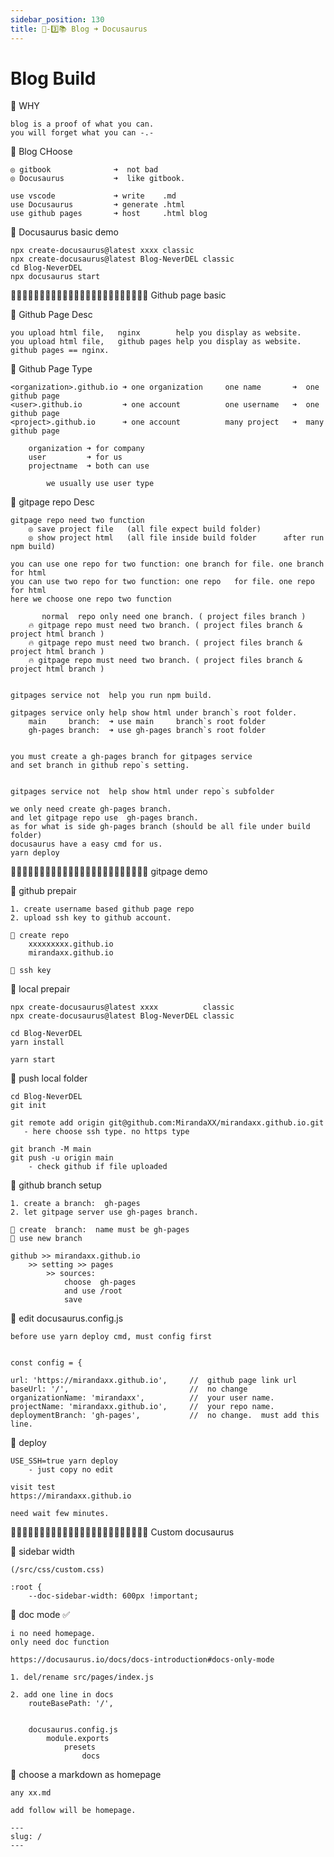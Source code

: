 ```yaml
---
sidebar_position: 130
title: 🎪-3️⃣📚 Blog ➜ Docusaurus
---
```


# Blog Build



🔵 WHY 

    blog is a proof of what you can.
    you will forget what you can -.-


🔵 Blog CHoose 

    ◎ gitbook              ➜  not bad 
    ◎ Docusaurus           ➜  like gitbook.

    use vscode             ➜ write    .md
    use Docusaurus         ➜ generate .html
    use github pages       ➜ host     .html blog


🔵 Docusaurus basic demo 

    npx create-docusaurus@latest xxxx classic
    npx create-docusaurus@latest Blog-NeverDEL classic
    cd Blog-NeverDEL
    npx docusaurus start



🔵🔵🔵🔵🔵🔵🔵🔵🔵🔵🔵🔵🔵🔵🔵🔵🔵🔵🔵🔵🔵🔵🔵🔵 Github page basic  

🔵 Github Page Desc 

    you upload html file,   nginx        help you display as website.
    you upload html file,   github pages help you display as website.
    github pages == nginx. 



🔵 Github Page Type 

    <organization>.github.io ➜ one organization     one name       ➜  one  github page 
    <user>.github.io         ➜ one account          one username   ➜  one  github page 
    <project>.github.io      ➜ one account          many project   ➜  many github page
    
        organization ➜ for company 
        user         ➜ for us 
        projectname  ➜ both can use 

            we usually use user type 




🔵 gitpage repo Desc  

    gitpage repo need two function
        ◎ save project file   (all file expect build folder)
        ◎ show project html   (all file inside build folder      after run npm build)

    you can use one repo for two function: one branch for file. one branch for html
    you can use two repo for two function: one repo   for file. one repo   for html
    here we choose one repo two function

           normal  repo only need one branch. ( project files branch )
        🔥 gitpage repo must need two branch. ( project files branch & project html branch )
        🔥 gitpage repo must need two branch. ( project files branch & project html branch )
        🔥 gitpage repo must need two branch. ( project files branch & project html branch )


    gitpages service not  help you run npm build.

    gitpages service only help show html under branch`s root folder.
        main     branch:  ➜ use main     branch`s root folder
        gh-pages branch:  ➜ use gh-pages branch`s root folder


    you must create a gh-pages branch for gitpages service
    and set branch in github repo`s setting.


    gitpages service not  help show html under repo`s subfolder
    
    we only need create gh-pages branch.
    and let gitpage repo use  gh-pages branch.
    as for what is side gh-pages branch (should be all file under build folder)
    docusaurus have a easy cmd for us.
    yarn deploy





🔵🔵🔵🔵🔵🔵🔵🔵🔵🔵🔵🔵🔵🔵🔵🔵🔵🔵🔵🔵🔵🔵🔵🔵 gitpage demo 


🔵 github prepair

    1. create username based github page repo 
    2. upload ssh key to github account.

    🔶 create repo 
        xxxxxxxxx.github.io
        mirandaxx.github.io

    🔶 ssh key 


🔵 local prepair

    npx create-docusaurus@latest xxxx          classic
    npx create-docusaurus@latest Blog-NeverDEL classic

    cd Blog-NeverDEL
    yarn install
    
    yarn start



🔵 push local folder 

    cd Blog-NeverDEL
    git init 

    git remote add origin git@github.com:MirandaXX/mirandaxx.github.io.git
       - here choose ssh type. no https type 

    git branch -M main
    git push -u origin main
        - check github if file uploaded



🔵 github branch setup

    1. create a branch:  gh-pages 
    2. let gitpage server use gh-pages branch.

    🔶 create  branch:  name must be gh-pages
    🔶 use new branch 

    github >> mirandaxx.github.io 
        >> setting >> pages 
            >> sources:  
                choose  gh-pages 
                and use /root 
                save 



🔵 edit docusaurus.config.js

    before use yarn deploy cmd, must config first 


    const config = {

    url: 'https://mirandaxx.github.io',     //  github page link url
    baseUrl: '/',                           //  no change 
    organizationName: 'mirandaxx',          //  your user name.
    projectName: 'mirandaxx.github.io',     //  your repo name.
    deploymentBranch: 'gh-pages',           //  no change.  must add this line.  



🔵 deploy 

    USE_SSH=true yarn deploy
        - just copy no edit

    visit test
    https://mirandaxx.github.io

    need wait few minutes. 





🔵🔵🔵🔵🔵🔵🔵🔵🔵🔵🔵🔵🔵🔵🔵🔵🔵🔵🔵🔵🔵🔵🔵🔵 Custom docusaurus

🔵 sidebar width

    (/src/css/custom.css) 

    :root {
        --doc-sidebar-width: 600px !important;


🔵 doc mode ✅

    i no need homepage. 
    only need doc function 

    https://docusaurus.io/docs/docs-introduction#docs-only-mode

    1. del/rename src/pages/index.js 

    2. add one line in docs 
        routeBasePath: '/', 


        docusaurus.config.js
            module.exports
                presets
                    docs


🔵 choose a markdown as homepage 

    any xx.md 

    add follow will be homepage. 

    ---
    slug: / 
    ---

